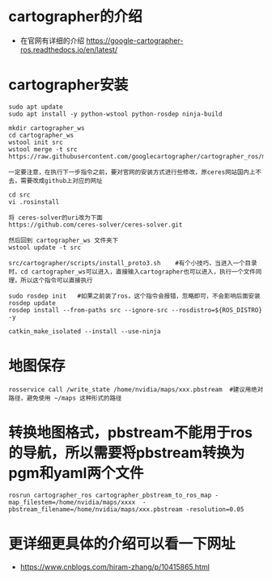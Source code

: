 # cartographer的介绍
* 在官网有详细的介绍  https://google-cartographer-ros.readthedocs.io/en/latest/
# cartographer安装
```
sudo apt update
sudo apt install -y python-wstool python-rosdep ninja-build

mkdir cartographer_ws
cd cartographer_ws
wstool init src
wstool merge -t src  https://raw.githubusercontent.com/googlecartographer/cartographer_ros/master/cartographer_ros.rosinstall

一定要注意，在执行下一步指令之前，要对官网的安装方式进行些修改，原ceres网站国内上不去，需要改成github上对应的网址

cd src
vi .rosinstall

将 ceres-solver的uri改为下面
https://github.com/ceres-solver/ceres-solver.git

然后回到 cartographer_ws 文件夹下
wstool update -t src

src/cartographer/scripts/install_proto3.sh    #有个小技巧，当进入一个目录时，cd cartographer_ws可以进入，直接输入cartographer也可以进入，执行一个文件同理，所以这个指令可以直接执行

sudo rosdep init   #如果之前装了ros，这个指令会报错，忽略即可，不会影响后面安装
rosdep update
rosdep install --from-paths src --ignore-src --rosdistro=${ROS_DISTRO} -y

catkin_make_isolated --install --use-ninja
```
# 地图保存
```
rosservice call /write_state /home/nvidia/maps/xxx.pbstream  #建议用绝对路径，避免使用 ~/maps 这种形式的路径
```
# 转换地图格式，pbstream不能用于ros的导航，所以需要将pbstream转换为pgm和yaml两个文件
```
rosrun cartographer_ros cartographer_pbstream_to_ros_map -map_filestem=/home/nvidia/maps/xxxx  -pbstream_filename=/home/nvidia/maps/xxx.pbstream -resolution=0.05
```
# 更详细更具体的介绍可以看一下网址
* https://www.cnblogs.com/hiram-zhang/p/10415865.html
